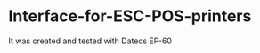 Interface-for-ESC-POS-printers
==============================

It was created and tested with Datecs EP-60
